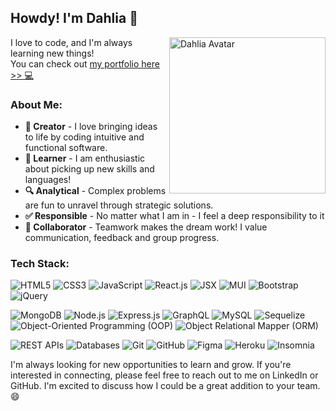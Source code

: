 

## Howdy! I'm Dahlia 👋
<div >
  <img src="https://cyphernyx.github.io/dahlia-portfolio-site/static/media/dahliaAvatar.6cfee709f8e111f77e3d.png" alt="Dahlia Avatar" width="250" align="right" />
</div>

 I love to code, and I'm always learning new things! <br>
 You can check out [my portfolio here >> 💻](https://cyphernyx.github.io/dahlia-portfolio-site/)

### About Me:

- **🚀 Creator** - I love bringing ideas to life by coding intuitive and functional software. 
- **🧠 Learner** - I am enthusiastic about picking up new skills and languages!  
- **🔍 Analytical** - Complex problems are fun to unravel through strategic solutions.
- **✅ Responsible** - No matter what I am in - I feel a deep responsibility to it 
- **🤝 Collaborator** - Teamwork makes the dream work! I value communication, feedback and group progress. 

### Tech Stack:
![HTML5](https://img.shields.io/badge/HTML5-%23E34F26.svg?style=for-the-badge&logo=html5&logoColor=white)
![CSS3](https://img.shields.io/badge/CSS3-%231572B6.svg?style=for-the-badge&logo=css3&logoColor=white)
![JavaScript](https://img.shields.io/badge/JavaScript-%23F7DF1E.svg?style=for-the-badge&logo=javascript&logoColor=black)
![React.js](https://img.shields.io/badge/React.js-%2361DAFB.svg?style=for-the-badge&logo=react&logoColor=black)
![JSX](https://img.shields.io/badge/JSX-%2320232a.svg?style=for-the-badge&logo=react&logoColor=%2361DAFB)
![MUI](https://img.shields.io/badge/MUI-%230081CB.svg?style=for-the-badge&logo=mui&logoColor=white)
![Bootstrap](https://img.shields.io/badge/Bootstrap-%23563D7C.svg?style=for-the-badge&logo=bootstrap&logoColor=white)
![jQuery](https://img.shields.io/badge/jQuery-%230769AD.svg?style=for-the-badge&logo=jquery&logoColor=white)



![MongoDB](https://img.shields.io/badge/MongoDB-%2347A248.svg?style=for-the-badge&logo=mongodb&logoColor=white)
![Node.js](https://img.shields.io/badge/Node.js-%23339933.svg?style=for-the-badge&logo=node.js&logoColor=white)
![Express.js](https://img.shields.io/badge/Express.js-%23000000.svg?style=for-the-badge&logo=express&logoColor=white)
![GraphQL](https://img.shields.io/badge/GraphQL-%23E10098.svg?style=for-the-badge&logo=graphql&logoColor=white)
![MySQL](https://img.shields.io/badge/MySQL-%234479A1.svg?style=for-the-badge&logo=mysql&logoColor=white)
![Sequelize](https://img.shields.io/badge/Sequelize-%2340748E.svg?style=for-the-badge&logo=sequelize&logoColor=white)
![Object-Oriented Programming (OOP)](https://img.shields.io/badge/OOP-%230769AD.svg?style=for-the-badge)
![Object Relational Mapper (ORM)](https://img.shields.io/badge/ORM-%2340748E.svg?style=for-the-badge)


![REST APIs](https://img.shields.io/badge/REST_APIs-%23000000.svg?style=for-the-badge)
![Databases](https://img.shields.io/badge/Databases-%23336791.svg?style=for-the-badge)
![Git](https://img.shields.io/badge/Git-%23F05032.svg?style=for-the-badge&logo=git&logoColor=white)
![GitHub](https://img.shields.io/badge/GitHub-%23181717.svg?style=for-the-badge&logo=github&logoColor=white)
![Figma](https://img.shields.io/badge/figma-%23F24E1E.svg?style=for-the-badge&logo=figma&logoColor=white)
![Heroku](https://img.shields.io/badge/Heroku-%23430098.svg?style=for-the-badge&logo=heroku&logoColor=white)
![Insomnia](https://img.shields.io/badge/Insomnia-%23420404.svg?style=for-the-badge&logo=insomnia&logoColor=white)




I'm always looking for new opportunities to learn and grow. If you're interested in connecting, please feel free to reach out to me on LinkedIn or GitHub. I'm excited to discuss how I could be a great addition to your team. 😄
